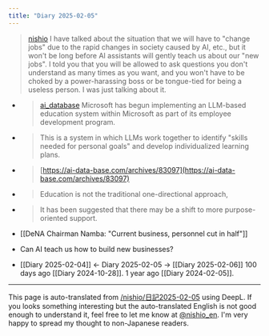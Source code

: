 ```yaml
---
title: "Diary 2025-02-05"
---
```


> [nishio](https://x.com/nishio/status/1886987433314803985) I have talked about the situation that we will have to "change jobs" due to the rapid changes in society caused by AI, etc., but it won't be long before AI assistants will gently teach us about our "new jobs". I told you that you will be allowed to ask questions you don't understand as many times as you want, and you won't have to be choked by a power-harassing boss or be tongue-tied for being a useless person.
I was just talking about it.
- > [ai_database](https://x.com/ai_database/status/1887079266606817402) Microsoft has begun implementing an LLM-based education system within Microsoft as part of its employee development program.
- >  This is a system in which LLMs work together to identify "skills needed for personal goals" and develop individualized learning plans.
- >  [https://ai-data-base.com/archives/83097](https://ai-data-base.com/archives/83097)
- >  Education is not the traditional one-directional approach,
- >  It has been suggested that there may be a shift to more purpose-oriented support.
- [[DeNA Chairman Namba: "Current business, personnel cut in half"]]
- Can AI teach us how to build new businesses?

- [[Diary 2025-02-04]] ← Diary 2025-02-05 → [[Diary 2025-02-06]]
100 days ago [[Diary 2024-10-28]].
1 year ago [[Diary 2024-02-05]].
---
This page is auto-translated from [/nishio/日記2025-02-05](https://scrapbox.io/nishio/日記2025-02-05) using DeepL. If you looks something interesting but the auto-translated English is not good enough to understand it, feel free to let me know at [@nishio_en](https://twitter.com/nishio_en). I'm very happy to spread my thought to non-Japanese readers.